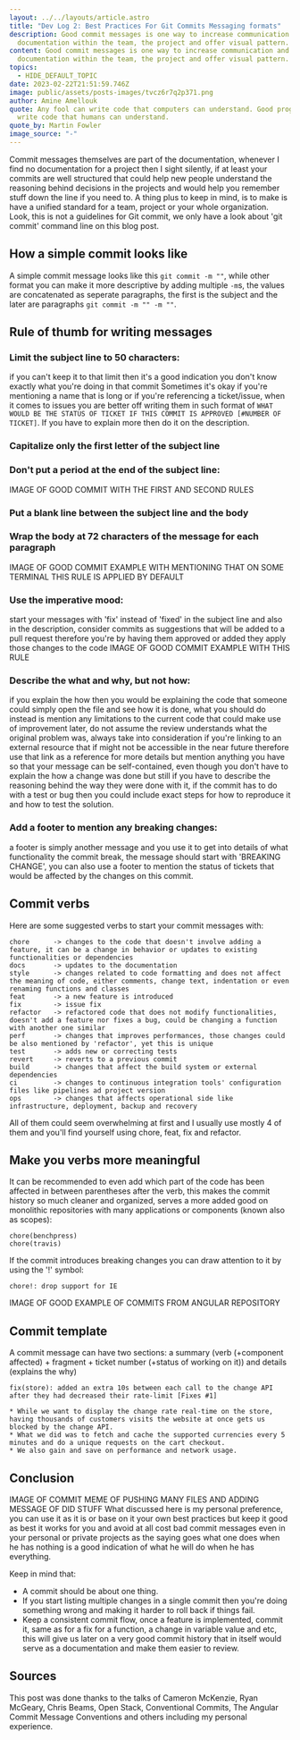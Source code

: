 ```yaml
---
layout: ../../layouts/article.astro
title: "Dev Log 2: Best Practices For Git Commits Messaging formats"
description: Good commit messages is one way to increase communication and
  documentation within the team, the project and offer visual pattern.
content: Good commit messages is one way to increase communication and
  documentation within the team, the project and offer visual pattern.
topics:
  - HIDE_DEFAULT_TOPIC
date: 2023-02-22T21:51:59.746Z
image: public/assets/posts-images/tvcz6r7q2p371.png
author: Amine Amellouk
quote: Any fool can write code that computers can understand. Good programmers
  write code that humans can understand.
quote_by: Martin Fowler
image_source: "-"
---
```

Commit messages themselves are part of the documentation, whenever I find no documentation for a project then I sight silently, if at least your commits are well structured that could help new people understand the reasoning behind decisions in the projects and would help you remember stuff down the line if you need to. A thing plus to keep in mind, is to make is have a unified standard for a team, project or your whole organization. \
Look, this is not a guidelines for Git commit, we only have a look about 'git commit' command line on this blog post.

## How a simple commit looks like
A simple commit message looks like this `git commit -m ""`, while other format you can make it more descriptive by adding multiple `-m`s, the values are concatenated as seperate paragraphs, the first is the subject and the later are paragraphs `git commit -m "" -m ""`.

## Rule of thumb for writing messages
### Limit the subject line to 50 characters: 
if you can't keep it to that limit then it's a good indication you don't know exactly what you're doing in that commit Sometimes it's okay if you're mentioning a name that is long or if you're referencing a ticket/issue, when it comes to issues you are better off writing them in such format of `WHAT WOULD BE THE STATUS OF TICKET IF THIS COMMIT IS APPROVED [#NUMBER OF TICKET]`. If you have to explain more then do it on the description.
### Capitalize only the first letter of the subject line
### Don't put a period at the end of the subject line:
IMAGE OF GOOD COMMIT WITH THE FIRST AND SECOND RULES
### Put a blank line between the subject line and the body
### Wrap the body at 72 characters of the message for each paragraph
IMAGE OF GOOD COMMIT EXAMPLE WITH MENTIONING THAT ON SOME TERMINAL THIS RULE IS APPLIED BY DEFAULT
### Use the imperative mood:
start your messages with 'fix' instead of 'fixed' in the subject line and also in the description, consider commits as suggestions that will be added to a pull request therefore you're by having them approved or added they apply those changes to the code
IMAGE OF GOOD COMMIT EXAMPLE WITH THIS RULE
### Describe the what and why, but not how:
if you explain the how then you would be explaining the code that someone could simply open the file and see how it is done, what you should do instead is mention any limitations to the current code that could make use of improvement later, do not assume the review understands what the original problem was, always take into consideration if you're linking to an external resource that if might not be accessible in the near future therefore use that link as a reference for more details but mention anything you have so that your message can be self-contained, even though you don't have to explain the how a change was done but still if you have to describe the reasoning behind the way they were done with it, if the commit has to do with a test or bug then you could include exact steps for how to reproduce it and how to test the solution.
### Add a footer to mention any breaking changes:
a footer is simply another message and you use it to get into details of what functionality the commit break, the message should start with 'BREAKING CHANGE', you can also use a footer to mention the status of tickets that would be affected by the changes on this commit.

## Commit verbs
Here are some suggested verbs to start your commit messages with:
```
chore      -> changes to the code that doesn't involve adding a feature, it can be a change in behavior or updates to existing functionalities or dependencies
docs       -> updates to the documentation
style      -> changes related to code formatting and does not affect the meaning of code, either comments, change text, indentation or even renaming functions and classes
feat       -> a new feature is introduced
fix        -> issue fix
refactor   -> refactored code that does not modify functionalities, doesn't add a feature nor fixes a bug, could be changing a function with another one similar
perf       -> changes that improves performances, those changes could be also mentioned by 'refactor', yet this is unique
test       -> adds new or correcting tests
revert     -> reverts to a previous commit
build      -> changes that affect the build system or external dependencies
ci         -> changes to continuous integration tools' configuration files like pipelines ad project version
ops        -> changes that affects operational side like infrastructure, deployment, backup and recovery
```

All of them could seem overwhelming at first and I usually use mostly 4 of them and you'll find yourself using chore, feat, fix and refactor.

## Make you verbs more meaningful
It can be recommended to even add which part of the code has been affected in between parentheses after the verb, this makes the commit history so much cleaner and organized, serves a more added good on monolithic repositories with many applications or components (known also as scopes):
```
chore(benchpress)
chore(travis)
```
If the commit introduces breaking changes you can draw attention to it by using the '!' symbol:
```
chore!: drop support for IE
```
IMAGE OF GOOD EXAMPLE OF COMMITS FROM ANGULAR REPOSITORY

## Commit template
A commit message can have two sections: a summary (verb (+component affected) + fragment + ticket number (+status of working on it)) and details (explains the why)
```
fix(store): added an extra 10s between each call to the change API after they had decreased their rate-limit [Fixes #1]

* While we want to display the change rate real-time on the store, having thousands of customers visits the website at once gets us blocked by the change API.
* What we did was to fetch and cache the supported currencies every 5 minutes and do a unique requests on the cart checkout.
* We also gain and save on performance and network usage.
```

## Conclusion
IMAGE OF COMMIT MEME OF PUSHING MANY FILES AND ADDING MESSAGE OF DID STUFF
What discussed here is my personal preference, you can use it as it is or base on it your own best practices but keep it good as best it works for you and avoid at all cost bad commit messages even in your personal or private projects as the saying goes what one does when he has nothing is a good indication of what he will do when he has everything.

Keep in mind that:
- A commit should be about one thing.
- If you start listing multiple changes in a single commit then you're doing something wrong and making it harder to roll back if things fail.
- Keep a consistent commit flow, once a feature is implemented, commit it, same as for a fix for a function, a change in variable value and etc, this will give us later on a very good commit history that in itself would serve as a documentation and make them easier to review.

## Sources
This post was done thanks to the talks of Cameron McKenzie, Ryan McGeary, Chris Beams, Open Stack, Conventional Commits, The Angular Commit Message Conventions and others including my personal experience.
